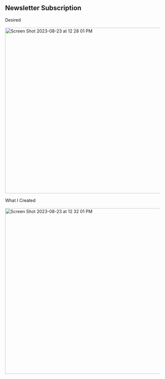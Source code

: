 ## Newsletter Subscription

Desired<br><br>
<img width="540" alt="Screen Shot 2023-08-23 at 12 28 01 PM" src="https://github.com/eobcre/newsletter-subscription/assets/88697509/687e22ff-d71d-484e-94d5-0eabee727cec">

What I Created<br><br>
<img width="540" alt="Screen Shot 2023-08-23 at 12 32 01 PM" src="https://github.com/eobcre/newsletter-subscription/assets/88697509/8d3ce160-36a5-4ec7-9764-3b199add4ab4">
